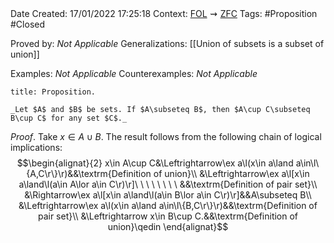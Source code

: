 <br />
<br />

Date Created: 17/01/2022 17:25:18
Context: [$\textrm{FOL}$](obsidian://open?file=First%20Order%20Logic)$\,\,\rightsquigarrow\,\,$[$\textrm{ZFC}$](obsidian://open?file=Zermelo-Fraenkel%20Set%20Theory%20with%20Choice)
Tags: #Proposition #Closed 

Proved by: _Not Applicable_
Generalizations: [[Union of subsets is a subset of union]]

Examples: _Not Applicable_
Counterexamples: _Not Applicable_

``` ad-Proposition
title: Proposition.

_Let $A$ and $B$ be sets. If $A\subseteq B$, then $A\cup C\subseteq B\cup C$ for any set $C$._

```

_Proof_. Take $x\in A\cup B$. The result follows from the following chain of logical implications:
$$\begin{alignat}{2}
    x\in A\cup C&\Leftrightarrow\ex a\l(x\in a\land a\in\l\{A,C\r\}\r)&&\textrm{Definition of union}\\
    &\Leftrightarrow\ex a\l[x\in a\land\l(a\in A\lor a\in C\r)\r]\ \ \ \ \ \ \ \ &&\textrm{Definition of pair set}\\
    &\Rightarrow\ex a\l[x\in a\land\l(a\in B\lor a\in C\r)\r]&&A\subseteq B\\
    &\Leftrightarrow\ex a\l(x\in a\land a\in\l\{B,C\r\}\r)&&\textrm{Definition of pair set}\\
    &\Leftrightarrow x\in B\cup C.&&\textrm{Definition of union}\qedin
\end{alignat}$$
